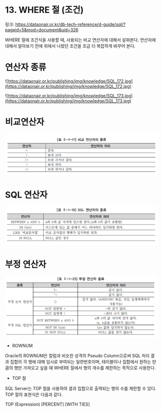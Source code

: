 # 13. WHERE 절 (조건)

링크: https://dataonair.or.kr/db-tech-reference/d-guide/sql/?pageid=5&mod=document&uid=326

WHERE 절에 조건식을 사용할 때, 사용되는 비교 연산자에 대해서 살펴본다. 연산자에 대해서 알아보기 전에 위에서 나왔던 조건을 조금 더 복잡하게 바꾸어 본다.

# 연산자 종류

![https://dataonair.or.kr/publishing/img/knowledge/SQL_172.jpg](https://dataonair.or.kr/publishing/img/knowledge/SQL_172.jpg)

![https://dataonair.or.kr/publishing/img/knowledge/SQL_173.jpg](https://dataonair.or.kr/publishing/img/knowledge/SQL_173.jpg)

# 비교연산자

![Untitled](Untitled%2026.png)

# SQL 연산자

![Untitled](Untitled%2027.png)

# 부정 연산자

![Untitled](Untitled%2028.png)

- ROWNUM

Oracle의 ROWNUM은 칼럼과 비슷한 성격의 Pseudo Column으로써 SQL 처리 결과 집합의 각 행에 대해 임시로 부여되는 일련번호이며, 테이블이나 집합에서 원하는 만큼의 행만 가져오고 싶을 때 WHERE 절에서 행의 개수를 제한하는 목적으로 사용한다.

- TOP 절

SQL Server는 TOP 절을 사용하여 결과 집합으로 출력되는 행의 수를 제한할 수 있다. TOP 절의 표현식은 다음과 같다.

TOP (Expression) [PERCENT] [WITH TIES]